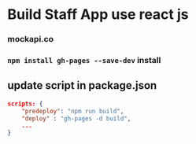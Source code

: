 # Build Staff App use react js

### mockapi.co 
### `npm install gh-pages --save-dev` install

## update script in package.json
```json
scripts: {
    "predeploy": "npm run build",
    "deploy" : "gh-pages -d build",
    ...
}
```

